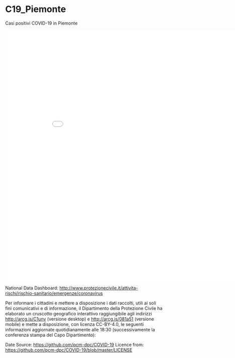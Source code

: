 # C19_Piemonte
Casi positivi COVID-19 in Piemonte

<iframe width="900" height="800" frameborder="0" scrolling="no" src="//plot.ly/~the.information.horizon/3162.embed"></iframe>



National Data Dashboard: http://www.protezionecivile.it/attivita-rischi/rischio-sanitario/emergenze/coronavirus

Per informare i cittadini e mettere a disposizione i dati raccolti, utili ai soli fini comunicativi e di informazione, il Dipartimento della Protezione Civile ha elaborato un cruscotto geografico interattivo raggiungibile agli indirizzi http://arcg.is/C1unv (versione desktop) e http://arcg.is/081a51 (versione mobile) e mette a disposizione, con licenza CC-BY-4.0, le seguenti informazioni aggiornate quotidianamente alle 18:30 (successivamente la conferenza stampa del Capo Dipartimento):

Date Source: https://github.com/pcm-dpc/COVID-19
Licence from: https://github.com/pcm-dpc/COVID-19/blob/master/LICENSE

